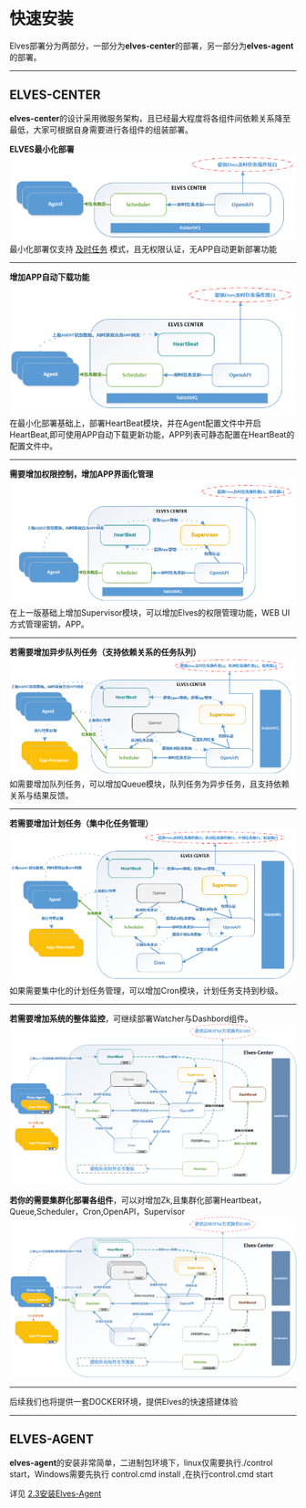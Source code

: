 # 快速安装

Elves部署分为两部分，一部分为**elves-center**的部署，另一部分为**elves-agent**的部署。

---

## ELVES-CENTER

**elves-center**的设计采用微服务架构，且已经最大程度将各组件间依赖关系降至最低，大家可根据自身需要进行各组件的组装部署。

**ELVES最小化部署**
![](/assets/elves-mini-1.png)
最小化部署仅支持 [及时任务](/api/rt/exec.md) 模式，且无权限认证，无APP自动更新部署功能

---

**增加APP自动下载功能**
![](/assets/elves-mini-2.png)
在最小化部署基础上，部署HeartBeat模块，并在Agent配置文件中开启HeartBeat,即可使用APP自动下载更新功能，APP列表可静态配置在HeartBeat的配置文件中。

---

**需要增加权限控制，增加APP界面化管理**
![](/assets/elves-mini-3.png)
在上一版基础上增加Supervisor模块，可以增加Elves的权限管理功能，WEB UI方式管理密钥，APP。

---

**若需要增加异步队列任务（支持依赖关系的任务队列）**
![](/assets/elves-mini-4.png)
如需要增加队列任务，可以增加Queue模块，队列任务为异步任务，且支持依赖关系与结果反馈。

---

**若需要增加计划任务（集中化任务管理）**
![](/assets/elves-mini-5.png)
如果需要集中化的计划任务管理，可以增加Cron模块，计划任务支持到秒级。

---

**若需要增加系统的整体监控**，可继续部署Watcher与Dashbord组件。
![](/assets/elves-mini-6.png)

**若你的需要集群化部署各组件**，可以对增加Zk,且集群化部署Heartbeat，Queue,Scheduler，Cron,OpenAPI，Supervisor
![](/assets/arc.jpg)

---

后续我们也将提供一套DOCKER环境，提供Elves的快速搭建体验

---

## ELVES-AGENT

**elves-agent**的安装非常简单，二进制包环境下，linux仅需要执行./control start，Windows需要先执行 control.cmd install ,在执行control.cmd start

详见 [2.3安装Elves-Agent](/quickinstall/install-elves-agent.md)


